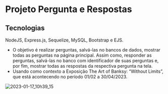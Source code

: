 # Projeto Pergunta e Respostas
## Tecnologias
NodeJS, Express.js, Sequelize, MySQL, Bootstrap e EJS.

* O objetivo é realizar perguntas, salvá-las no bancos de dados, mostrar todas as perguntas na página principal. Assim como, responder as perguntas, salvá-las no banco com identificador de suas perguntas e, por fim, mostrar todas as respostas da respectiva pergunta na tela.
* Usando como contexto a Exposição The Art of Banksy: “Without Limits”, que está acontecendo no período  01/02 a 30/04/2023. 

![2023-01-17_10h39_15](https://user-images.githubusercontent.com/86672122/212921751-dd65578d-7641-4414-b5ba-d7eb43dd5dfd.gif)
